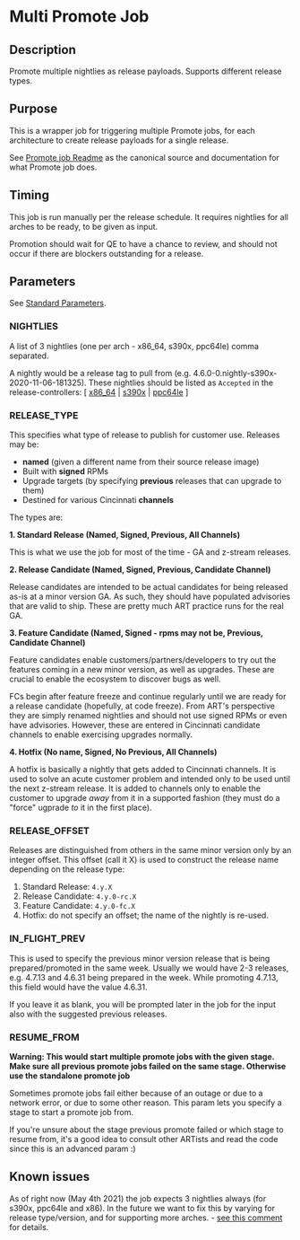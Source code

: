 # Multi Promote Job

## Description

Promote multiple nightlies as release payloads. Supports different release types.

## Purpose

This is a wrapper job for triggering multiple Promote jobs, for each architecture
to create release payloads for a single release. 

See [Promote job Readme](../promote/README.md) as the canonical source and documentation
for what Promote job does.

## Timing

This job is run manually per the release schedule. It requires nightlies for
all arches to be ready, to be given as input. 

Promotion should wait for QE to have a chance to review, and should not occur
if there are blockers outstanding for a release.

## Parameters

See [Standard Parameters](/jobs/README.md#standard-parameters).


### NIGHTLIES

A list of 3 nightlies (one per arch - x86_64, s390x, ppc64le) comma separated.

A nightly would be a release tag to pull from (e.g. 4.6.0-0.nightly-s390x-2020-11-06-181325).
These nightlies should be listed as `Accepted` in the release-controllers: \[
  [x86\_64](https://amd64.ocp.releases.ci.openshift.org/) |
  [s390x](https://s390x.ocp.releases.ci.openshift.org/) |
  [ppc64le](https://ppc64le.ocp.releases.ci.openshift.org/)
  \]

### RELEASE\_TYPE

This specifies what type of release to publish for customer use. Releases may be:

* **named** (given a different name from their source release image)
* Built with **signed** RPMs
* Upgrade targets (by specifying **previous** releases that can upgrade to them)
* Destined for various Cincinnati **channels**

The types are:

**1. Standard Release (Named, Signed, Previous, All Channels)**

This is what we use the job for most of the time - GA and z-stream releases.

**2. Release Candidate (Named, Signed, Previous, Candidate Channel)**

Release candidates are intended to be actual candidates for being released
as-is at a minor version GA. As such, they should have populated advisories
that are valid to ship. These are pretty much ART practice runs for the real
GA.

**3. Feature Candidate (Named, Signed - rpms may not be, Previous, Candidate Channel)**

Feature candidates enable customers/partners/developers to try out the features
coming in a new minor version, as well as upgrades. These are crucial to enable
the ecosystem to discover bugs as well.

FCs begin after feature freeze and continue regularly until we are ready for a
release candidate (hopefully, at code freeze). From ART's perspective they are
simply renamed nightlies and should not use signed RPMs or even have
advisories. However, these are entered in Cincinnati candidate channels to
enable exercising upgrades normally.

**4. Hotfix (No name, Signed, No Previous, All Channels)**

A hotfix is basically a nightly that gets added to Cincinnati channels. It is
used to solve an acute customer problem and intended only to be used until the
next z-stream release. It is added to channels only to enable the customer to
upgrade *away* from it in a supported fashion (they must do a "force" ugprade
*to* it in the first place).

### RELEASE\_OFFSET

Releases are distinguished from others in the same minor version only by an integer offset.
This offset (call it X) is used to construct the release name depending on the release type:

1. Standard Release: `4.y.X`
2. Release Candidate: `4.y.0-rc.X`
3. Feature Candidate: `4.y.0-fc.X`
4. Hotfix: do not specify an offset; the name of the nightly is re-used.

### IN\_FLIGHT\_PREV

This is used to specify the previous minor version release that is being prepared/promoted
in the same week. Usually we would have 2-3 releases, e.g. 4.7.13 and 4.6.31 being prepared
in the week. While promoting 4.7.13, this field would have the value 4.6.31.

If you leave it as blank, you will be prompted later in the job for the input also with the 
suggested previous releases.

### RESUME\_FROM

**Warning: This would start multiple promote jobs with the given stage. Make sure all previous promote jobs failed on the same stage. Otherwise use the standalone promote job**

Sometimes promote jobs fail either because of an outage or due to a network error,
or due to some other reason. This param lets you specify a stage to start a promote
job from.

If you're unsure about the stage previous promote failed or which stage to resume from, 
it's a good idea to consult other ARTists and read the code since this is an 
advanced param :)

## Known issues
As of right now (May 4th 2021) the job expects 3 nightlies always (for s390x, ppc64le and x86). In the future we want to fix this by varying for release type/version, and for supporting more arches. - [see this comment](https://github.com/openshift/aos-cd-jobs/pull/2606#discussion_r625391662) for details.
